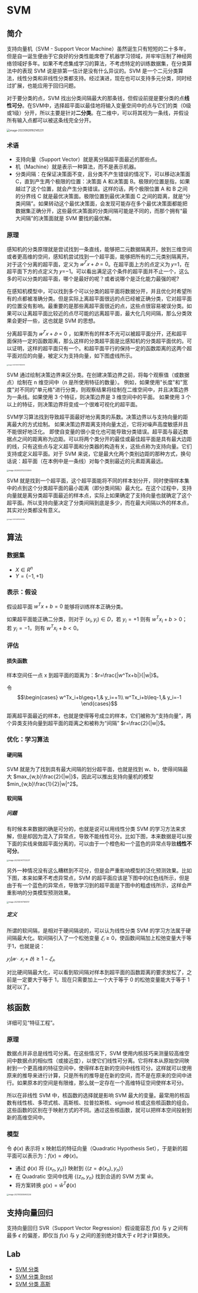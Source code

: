 # SVM

## 简介

支持向量机（SVM - Support Vecor  Machine）虽然诞生只有短短的二十多年，但是自一诞生便由于它良好的分类性能席卷了机器学习领域，并牢牢压制了神经网络领域好多年。如果不考虑集成学习的算法，不考虑特定的训练数据集，在分类算法中的表现 SVM 说是排第一估计是没有什么异议的。SVM 是一个二元分类算法，线性分类和非线性分类都支持。经过演进，现在也可以支持多元分类，同时经过扩展，也能应用于回归问题。

对于要分类的点，SVM 找出分类间隔最大的那条钱，但假设前提是要分类的点**线性可分**。在SVM中，选择超平面以最佳地将输入变量空间中的点与它们的类（0级或1级）分开，所以主要是针对**二分类**。在二维中，可以将其视为一条线，并假设所有输入点都可以被这条线完全分开。

<img src="figures/image-20230928192145231.png" alt="image-20230928192145231" style="zoom:50%;" />

### 术语

- 支持向量（Support Vector）就是离分隔超平面最近的那些点。
- 机（Machine）就是表示一种算法，而不是表示机器。
- 分类间隔：在保证决策面不变，且分类不产生错误的情况下，可以移动决策面 C，直到产生两个极限的位置：决策面 A 和决策面 B。极限的位置是指，如果越过了这个位置，就会产生分类错误。这样的话，两个极限位置 A 和 B 之间的分界线 C 就是最优决策面。极限位置到最优决策面 C 之间的距离，就是“分类间隔”。如果转动这个最优决策面，会发现可能存在多个最优决策面都能把数据集正确分开，这些最优决策面的分类间隔可能是不同的，而那个拥有“最大间隔”的决策面就是 SVM 要找的最优解。

### 原理

感知机的分类原理就是尝试找到一条直线，能够把二元数据隔离开。放到三维空间或者更高维的空间，感知机尝试找到一个超平面，能够把所有的二元类别隔离开。对于这个分离的超平面，定义为 $𝑤^𝑇𝑥+𝑏=0$。在超平面上方的点定义为 𝑦=1，在超平面下方的点定义为 𝑦=−1。可以看出满足这个条件的超平面并不止一个，这么多的可以分类的超平面，哪个是最好的呢？或者说哪个是泛化能力最强的呢?

在感知机模型中，可以找到多个可以分类的超平面将数据分开，并且优化时希望所有的点都被准确分类。但是实际上离超平面很远的点已经被正确分类，它对超平面的位置没有影响。最重要的是那些离超平面很近的点，这些点很容易被误分类。如果可以让离超平面比较近的点尽可能的远离超平面，最大化几何间隔，那么分类效果会更好一些，这也就是 SVM 的思想。

分离超平面为 $𝑤^𝑇𝑥+𝑏=0$ ，如果所有的样本不光可以被超平面分开，还和超平面保持一定的函数距离，那么这样的分类超平面是比感知机的分类超平面优的。可以证明，这样的超平面只有一个。和超平面平行的保持一定的函数距离的这两个超平面对应的向量，被定义为支持向量，如下图虚线所示。

<img src="figures/image-20210514170826674.png" alt="image-20210514170826674" style="zoom: 25%;" />

SVM 通过绘制决策边界来区分类。在创建决策边界之前，将每个观察值（或数据点）绘制在 n 维空间中（n 是所使用特征的数量）。 例如，如果使用"长度"和"宽度"对不同的"单元格"进行分类，则观察结果将绘制在二维空间中，并且决策边界为一条线。如果使用 3 个特征，则决策边界是 3 维空间中的平面。 如果使用 3 个以上的特征，则决策边界将变成一个很难可视化的超平面。

SVM学习算法找到导致超平面最好地分离类的系数。决策边界以与支持向量的距离最大的方式绘制。 如果决策边界距离支持向量太近，它将对噪声高度敏感并且不能很好地泛化。 即使自变量的很小变化也可能导致分类错误。超平面与最近数据点之间的距离称为边距。可以将两个类分开的最佳或最佳超平面是具有最大边距的线，只有这些点与定义超平面和分类器的构造有关，这些点称为支持向量。它们支持或定义超平面。对于 SVM 来说，它是最大化两个类别边距的那种方式，换句话说：超平面（在本例中是一条线）对每个类别最近的元素距离最远。

<img src="../figures/image-20200321122333643.png" alt="image-20200321122333643" style="zoom:33%;" />

SVM 就是找到一个超平面，这个超平面能将不同的样本划分开，同时使得样本集中的点到这个分类超平面的最小距离（即分类间隔）最大化。在这个过程中，支持向量就是离分类超平面最近的样本点，实际上如果确定了支持向量也就确定了这个超平面。所以支持向量决定了分类间隔到底是多少，而在最大间隔以外的样本点，其实对分类都没有意义。

<img src="figures/image-20210208150041196.png" alt="image-20210208150041196" style="zoom: 25%;" />

## 算法

### 数据集

- $X\in R^n$
- $Y=\{-1,+1\}$

### 表示：假设

假设超平面 $w^Tx+b=0$ 能够将训练样本正确分类。

如果超平面能正确二分类，则对于 $(x_i,y_i)\in D$，若 $y_i=+1$ 则有 $w^Tx_i+b>0$；若 $y_i=-1$，则有 $w^Tx_i+b<0$。

### 评估

#### 损失函数

样本空间任一点 x 到超平面的距离为：$r=\frac{|w^Tx+b|}{|w|}$。

令 $$\begin{cases}
w^Tx_i+b\geq+1,& y_i=+1\\
w^Tx_i+b\leq-1,& y_i=-1
\end{cases}$$

距离超平面最近的样本，也就是使得等号成立的样本，它们被称为“支持向量”，两个异类支持向量到超平面的距离之和被称为“间隔” $r=\frac{2}{|w|}$。

### 优化：学习算法

#### 硬间隔

SVM 就是为了找到具有最大间隔的划分超平面，也就是找到 w、b，使得间隔最大 $max_{w,b}\frac{2}{|w|}$，因此可以推出支持向量机的模型 $min_{w,b}\frac{1}{2}|w|^2$。

#### 软间隔

##### 问题

有时候本来数据的确是可分的，也就是说可以用线性分类 SVM 的学习方法来求解，但是却因为混入了异常点，导致不能线性可分。比如下图，本来数据是可以按下面的实线来做超平面分离的，可以由于一个橙色和一个蓝色的异常点导致**线性不可分**。

<img src="figures/image-20210514171720371.png" alt="image-20210514171720371" style="zoom:33%;" />

另外一种情况没有这么糟糕到不可分，但是会严重影响模型的泛化预测效果。比如下图，本来如果不考虑异常点，SVM 的超平面应该是下图中的红色线所示，但是由于有一个蓝色的异常点，导致学习到的超平面是下图中的粗虚线所示，这样会严重影响的分类模型预测效果。

<img src="figures/image-20210514171810117.png" alt="image-20210514171810117" style="zoom:33%;" />

##### 定义

所谓的软间隔，是相对于硬间隔说的，可以认为线性分类 SVM 的学习方法属于硬间隔最大化。软间隔引入了一个松弛变量 $𝜉_𝑖≥0$，使函数间隔加上松弛变量大于等于1，也就是说：

$𝑦_𝑖(𝑤∙𝑥_𝑖+𝑏)≥1−𝜉_𝑖$。

对比硬间隔最大化，可以看到软间隔对样本到超平面的函数距离的要求放松了，之前是一定要大于等于 1，现在只需要加上一个大于等于 0 的松弛变量能大于等于 1 就可以了。

## 核函数

详细可见“特征工程”。

### 原理

数据点并非总是线性可分离。在这些情况下，SVM 使用内核技巧来测量较高维空间中数据点的相似性（或接近度），以使它们线性可分离。它将样本从原始空间映射到一个更高维的特征空间中，使得样本在新的空间中线性可分。这样就可以使用原来的推导来进行计算，只是所有的推导是在新的空间，而不是在原来的空间中进行。如果原本的空间是有限维，那么就一定存在一个高维特征空间使样本可分。

<!--内核功能是一种相似性度量，输入是原始要素，输出是新要素空间中的相似性度量，这里的相似度表示紧密度，实际上将数据点转换为高维特征空间是一项昂贵的操作，该算法实际上并未将数据点转换为新的高维特征空间。内核化SVM无需实际进行变换就可以根据高维特征空间中的相似性度量来计算决策边界。在维数大于样本数的情况下，SVM特别有效。 找到决策边界时，SVM使用训练点的子集而不是所有点，从而提高了存储效率。 另一方面，大型数据集的训练时间会增加，这会对性能产生负面影响。-->

所以在非线性 SVM 中，核函数的选择就是影响 SVM 最大的变量。最常用的核函数有线性核、多项式核、高斯核、拉普拉斯核、sigmoid 核或这些核函数的组合。这些函数的区别在于映射方式的不同。通过这些核函数，就可以把样本空间投射到新的高维空间中。

### 模型

令 $\phi(x)$ 表示将 x 映射后的特征向量（Quadratic Hypothesis Set），于是新的超平面可以表示为：$f(x)=𝜃\phi(x)$。

- 通过 $\phi(x)$ 将 $\{(x_n,y_n)\}$ 映射到 $\{(z=\phi(x_n),y_n)\}$
- 在 Quadratic 空间中找用 $\{(z_n,y_n\}$ 找到合适的 SVM 方案 $\hat{w}$。
- 将方案转换 $g(x)=\hat w^T\phi(x)$ 

<img src="figures/image-20211012095450238.png" alt="image-20211012095450238" style="zoom: 33%;" />

## 支持向量回归

支持向量回归 SVR（Support Vector Regression）假设能容忍 $f(x)$ 与 y 之间有最多 $\epsilon$ 的偏差，即仅当 $f(x)$ 与 y 之间的差别绝对值大于 $\epsilon$ 时才计算损失。


## Lab

- [SVM 分类](20_svm-classify.ipynb)
- [SVM 分类 Brest](22_svm-brest-classify.ipynb)
- [SVM 分类 高斯](24_gaussian-svm-classify.ipynb)

